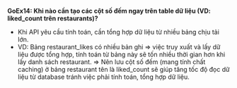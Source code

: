 **GoEx14: Khi nào cần tạo các cột số đếm ngay trên table dữ liệu (VD: liked_count trên restaurants)?**
- Khi API yêu cầu tính toán, cần tổng hợp dữ liệu từ nhiều bảng chịu tải lớn.
- VD: Bảng restaurant_likes có nhiều bản ghi => việc truy xuất và lấy dữ liệu được tổng hợp, tính toán từ bảng này sẽ tốn nhiều thời gian hơn khi lấy danh sách restaurant.
=> Nên lưu cột số đếm (mang tính chất caching) ở bảng restaurant tên là liked_count sẽ giúp tăng tốc độ đọc dữ liệu từ database tránh việc phải tính toán, tổng hợp dữ liệu.
